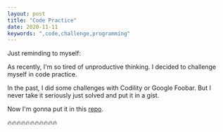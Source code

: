 ```yaml
---
layout: post
title: "Code Practice"
date: 2020-11-11
keywords: ",code,challenge,programming"
---
```


Just reminding to myself:

As recently, I'm so tired of unproductive thinking.
I decided to challenge myself in code practice.

In the past, I did some challenges with Codility or Google Foobar.
But I never take it seriously just solved and put it in a gist.

Now I'm gonna put it in this [repo](https://github.com/auycro/code-practice).

🔥🔥🔥🔥🔥🔥🔥🔥🔥🔥🔥
